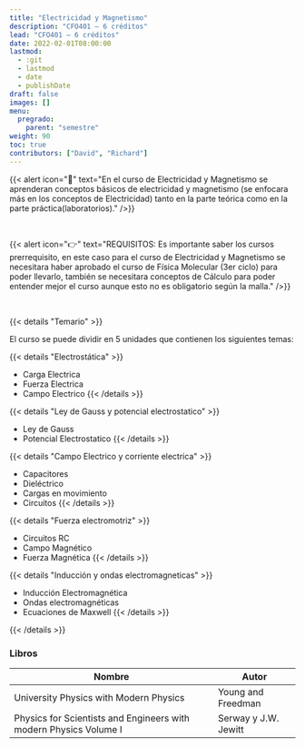 ```yaml
---
title: "Electricidad y Magnetismo"
description: "CFO401 — 6 créditos"
lead: "CFO401 — 6 créditos"
date: 2022-02-01T08:00:00
lastmod:
  - :git
  - lastmod
  - date
  - publishDate
draft: false
images: []
menu:
  pregrado:
    parent: "semestre"
weight: 90
toc: true
contributors: ["David", "Richard"]
---
```


{{< alert icon="📌" text="En el curso de Electricidad y Magnetismo se aprenderan conceptos básicos de electricidad y magnetismo (se enfocara más en los conceptos de Electricidad) tanto en la parte teórica como en la parte práctica(laboratorios)." />}}

<br>

{{< alert icon="👉" text="REQUISITOS: Es importante saber los cursos prerrequisito, en este caso para el curso de Electricidad y Magnetismo se necesitara haber aprobado el curso de Física Molecular (3er ciclo) para poder llevarlo, también se necesitara conceptos de Cálculo para poder entender mejor el curso aunque esto no es obligatorio según la malla." />}}

<br>

{{< details "Temario" >}}

El curso se puede dividir en 5 unidades que contienen los siguientes temas:

{{< details "Electrostática" >}}
* Carga Electrica
* Fuerza Electrica
* Campo Electrico
{{< /details >}}

{{< details "Ley de Gauss y potencial electrostatico" >}}
* Ley de Gauss
* Potencial Electrostatico
{{< /details >}}

{{< details "Campo Electrico y corriente electrica" >}}
* Capacitores
* Dieléctrico
* Cargas en movimiento
* Circuitos
{{< /details >}}

{{< details "Fuerza electromotriz" >}}
* Circuitos RC
* Campo Magnético
* Fuerza Magnética
{{< /details >}}

{{< details "Inducción y ondas electromagneticas" >}}
* Inducción Electromagnética
* Ondas electromagnéticas
* Ecuaciones de Maxwell
{{< /details >}}

{{< /details >}}

### Libros

| Nombre | Autor |
| --- | --- |
| University Physics with Modern Physics | Young and Freedman |
| Physics for Scientists and Engineers with modern Physics Volume I | Serway y J.W. Jewitt |
